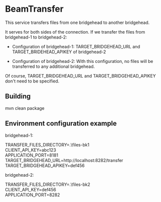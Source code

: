 # BeamTransfer

This service transfers files from one bridgehead to another bridgehead.

It serves for both sides of the connection. If we transfer the files from bridgehead-1 to
bridgehead-2:

- Configuration of bridgehead-1: TARGET_BRIDGEHEAD_URL and TARGET_BRIDEHEAD_APIKEY of bridgehead-2


- Configuration of bridgehead-2: With this configuration, no files will be transferred to any additional bridgehead.

Of course, TARGET_BRIDGEHEAD_URL and TARGET_BRIDGEHEAD_APIKEY don't need to be specified.


## Building
mvn clean package


## Environment configuration example
bridgehead-1:

TRANSFER_FILES_DIRECTORY=.\files-bk1  
CLIENT_API_KEY=abc123  
APPLICATION_PORT=8181  
TARGET_BRIDGEHEAD_URL=http://localhost:8282/transfer  
TARGET_BRIDGEHEAD_APIKEY=def456

bridgehead-2:

TRANSFER_FILES_DIRECTORY=.\files-bk2  
CLIENT_API_KEY=def456  
APPLICATION_PORT=8282  
